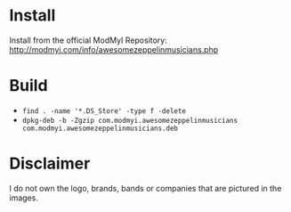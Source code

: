 # Install
Install from the official ModMyI Repository: http://modmyi.com/info/awesomezeppelinmusicians.php

# Build
* `find . -name '*.DS_Store' -type f -delete`
* `dpkg-deb -b -Zgzip com.modmyi.awesomezeppelinmusicians com.modmyi.awesomezeppelinmusicians.deb`

# Disclaimer
I do not own the logo, brands, bands or companies that are pictured in the images.
